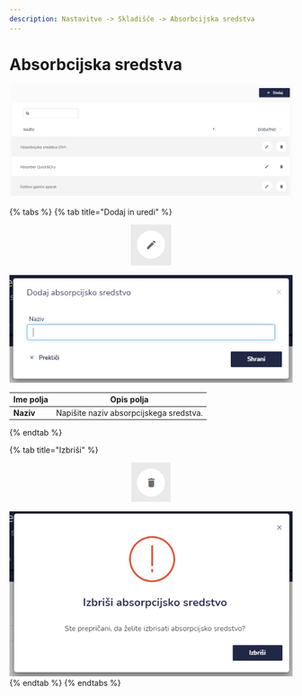 ```yaml
---
description: Nastavitve -> Skladišče -> Absorbcijska sredstva
---
```


# Absorbcijska sredstva

![](../../.gitbook/assets/N_11_skladisce_absorbcijska_sredstva_pogled.PNG)

{% tabs %}
{% tab title="Dodaj in uredi" %}
<div align="center"><img src="../../.gitbook/assets/Knjiga_ikona_pisalo (5).png" alt="Ikona za urejanje."></div>

![](<../../.gitbook/assets/N_11_skladisce_absorbcijska_sredstva_dodaj (1).PNG>)

| Ime polja | Opis polja                              |
| --------- | --------------------------------------- |
| **Naziv** | Napišite naziv absorpcijskega sredstva. |
{% endtab %}

{% tab title="Izbriši" %}
<div align="center"><img src="../../.gitbook/assets/Knjiga_ikona_izbris.png" alt="Ikona za brisanje."></div>

![](../../.gitbook/assets/N_11_skladisce_absorbcijska_sredstva_izbrisi.PNG)
{% endtab %}
{% endtabs %}



###
